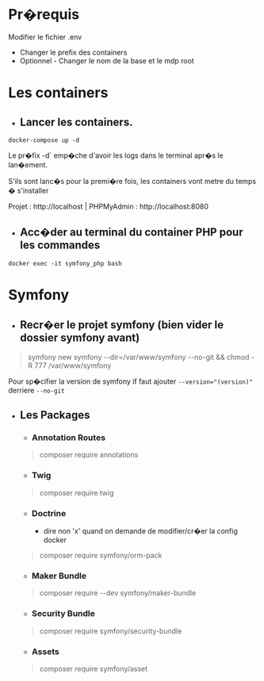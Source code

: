 # Pr�requis

Modifier le fichier .env
 - Changer le prefix des containers
 - Optionnel - Changer le nom de la base et le mdp root

# Les containers

- ## Lancer les containers.

```Shell
docker-compose up -d
```

Le pr�fix -d` emp�che d'avoir les logs dans le terminal apr�s le lan�ement.

S'ils sont lanc�s pour la premi�re fois, les containers vont metre du temps � s'installer

Projet : http://localhost | PHPMyAdmin : http://localhost:8080

- ## Acc�der au terminal du container PHP pour les commandes

```Shell
docker exec -it symfony_php bash
```

# Symfony

- ## Recr�er le projet symfony (bien vider le dossier symfony avant)

> symfony new symfony --dir=/var/www/symfony --no-git && chmod -R 777 /var/www/symfony

Pour sp�cifier la version de symfony if faut ajouter `--version="(version)"` derriere `--no-git`

- ## Les Packages

    - ### Annotation Routes
    > composer require annotations

    - ### Twig
    > composer require twig

    - ### Doctrine
      - dire non 'x' quand on demande de modifier/cr�er la config docker
    > composer require symfony/orm-pack
 
    - ### Maker Bundle
    > composer require --dev symfony/maker-bundle

    - ### Security Bundle
    > composer require symfony/security-bundle

    - ### Assets
    > composer require symfony/asset